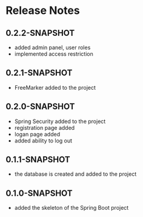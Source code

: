 # Release Notes

## 0.2.2-SNAPSHOT

* added admin panel, user roles
* implemented access restriction

## 0.2.1-SNAPSHOT

* FreeMarker added to the project

## 0.2.0-SNAPSHOT

* Spring Security added to the project
* registration page added
* logan page added
* added ability to log out

## 0.1.1-SNAPSHOT

* the database is created and added to the project

## 0.1.0-SNAPSHOT

* added the skeleton of the Spring Boot project
